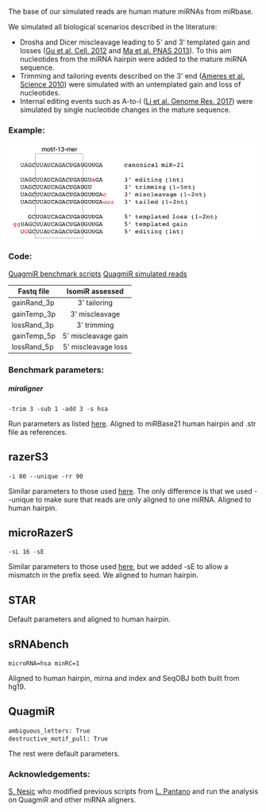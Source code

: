 The base of our simulated reads are human mature miRNAs from miRbase. 

We simulated all biological scenarios described in the literature:
* Drosha and Dicer miscleavage leading to 5' and 3' templated gain and losses ([Gu et al. Cell. 2012](https://www.sciencedirect.com/science/article/pii/S0092867412012457?via%3Dihub) and [Ma et al. PNAS 2013](http://www.pnas.org/content/110/51/20687)). To this aim nucleotides from the miRNA hairpin were added to the mature miRNA sequence.
* Trimming and tailoring events described on the 3' end ([Ameres et al. Science 2010](http://science.sciencemag.org/content/328/5985/1534.long)) were simulated with an untemplated gain and loss of nucleotides.
* Internal editing events such as A-to-I ([Li et al. Genome Res. 2017](https://genome.cshlp.org/content/28/1/132.full)) were simulated by single nucleotide changes in the mature sequence.

### Example:
![Example modifications bechmarked](https://raw.githubusercontent.com/Gu-Lab-RBL-NCI/QuagmiR/master/doc/bench.png)

### Code:
[QuagmiR benchmark scripts](https://github.com/Gu-Lab-RBL-NCI/simulate-miRNA-reads)
[QuagmiR simulated reads](https://github.com/Gu-Lab-RBL-NCI/simulate-miRNA-reads/tree/master/SimulatedReads)

| Fastq file    | IsomiR assessed    |
| ------------- |:------------------:|
| gainRand_3p   | 3' tailoring       |
| gainTemp_3p   | 3' miscleavage     |
| lossRand_3p   | 3' trimming        |
| gainTemp_5p   | 5' miscleavage gain|
| lossRand_5p   | 5' miscleavage loss|

### Benchmark parameters:
##### miraligner
```
-trim 3 -sub 1 -add 3 -s hsa
 ```
Run parameters as listed [here](https://github.com/lpantano/mypubs/blob/master/mirna/mirannotation/mirannotation.sh).
Aligned to miRBase21 human hairpin and .str file as references.

## razerS3
```
-i 80 --unique -rr 90
```
Similar parameters to those used [here](https://github.com/lpantano/mypubs/blob/master/mirna/mirannotation/mirannotation.sh). 
The only difference is that we used --unique to make sure that reads are only aligned to one miRNA.
Aligned to human hairpin.

## microRazerS
```
-sL 16 -sE
```
Similar parameters to those used [here](https://github.com/lpantano/mypubs/blob/master/mirna/mirannotation/mirannotation.sh), but we added -sE to allow a mismatch in the prefix seed.
We aligned to human hairpin.

## STAR 
Default parameters and aligned to human hairpin.

## sRNAbench
```
microRNA=hsa minRC=1
```
Aligned to human hairpin, mirna and index and SeqOBJ both built from hg19.

## QuagmiR
```
ambiguous_letters: True
destructive_motif_pull: True
```
The rest were default parameters.


### Acknowledgements:
[S. Nesic](https://github.com/snesic) who modified previous scripts from [L. Pantano](https://github.com/lpantano/mypubs/tree/master/mirna/mirannotation) and run the analysis on QuagmiR and other miRNA aligners.
